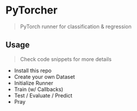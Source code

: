 # PyTorcher

> PyTorch runner for classification & regression

## Usage

> Check code snippets for more details

- Install this repo
- Create your own Dataset
- Initialize Runner
- Train (w/ Callbacks)
- Test / Evaluate / Predict
- Pray

